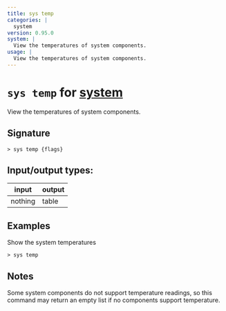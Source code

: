```yaml
---
title: sys temp
categories: |
  system
version: 0.95.0
system: |
  View the temperatures of system components.
usage: |
  View the temperatures of system components.
---
```

<!-- This file is automatically generated. Please edit the command in https://github.com/nushell/nushell instead. -->

# `sys temp` for [system](/commands/categories/system.md)

<div class='command-title'>View the temperatures of system components.</div>

## Signature

```> sys temp {flags} ```


## Input/output types:

| input   | output |
| ------- | ------ |
| nothing | table  |

## Examples

Show the system temperatures
```nu
> sys temp

```

## Notes
Some system components do not support temperature readings, so this command may return an empty list if no components support temperature.
